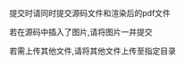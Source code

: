 </div>

提交时请同时提交源码文件和渲染后的pdf文件

</div>

</div>

若在源码中插入了图片,请将图片一并提交

</div>

</div>

若需上传其他文件,请将其他文件上传至指定目录

</div>